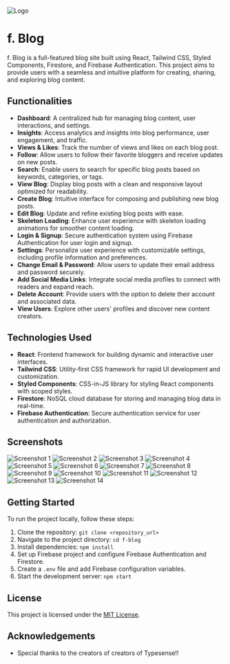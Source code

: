 ![Logo](public/logo.png)

# f. Blog

f. Blog is a full-featured blog site built using React, Tailwind CSS, Styled Components, Firestore, and Firebase Authentication. This project aims to provide users with a seamless and intuitive platform for creating, sharing, and exploring blog content.

## Functionalities

- **Dashboard**: A centralized hub for managing blog content, user interactions, and settings.
- **Insights**: Access analytics and insights into blog performance, user engagement, and traffic.
- **Views & Likes**: Track the number of views and likes on each blog post.
- **Follow**: Allow users to follow their favorite bloggers and receive updates on new posts.
- **Search**: Enable users to search for specific blog posts based on keywords, categories, or tags.
- **View Blog**: Display blog posts with a clean and responsive layout optimized for readability.
- **Create Blog**: Intuitive interface for composing and publishing new blog posts.
- **Edit Blog**: Update and refine existing blog posts with ease.
- **Skeleton Loading**: Enhance user experience with skeleton loading animations for smoother content loading.
- **Login & Signup**: Secure authentication system using Firebase Authentication for user login and signup.
- **Settings**: Personalize user experience with customizable settings, including profile information and preferences.
- **Change Email & Password**: Allow users to update their email address and password securely.
- **Add Social Media Links**: Integrate social media profiles to connect with readers and expand reach.
- **Delete Account**: Provide users with the option to delete their account and associated data.
- **View Users**: Explore other users' profiles and discover new content creators.

## Technologies Used

- **React**: Frontend framework for building dynamic and interactive user interfaces.
- **Tailwind CSS**: Utility-first CSS framework for rapid UI development and customization.
- **Styled Components**: CSS-in-JS library for styling React components with scoped styles.
- **Firestore**: NoSQL cloud database for storing and managing blog data in real-time.
- **Firebase Authentication**: Secure authentication service for user authentication and authorization.

## Screenshots

![Screenshot 1](screenshots/s1.jpg)
![Screenshot 2](screenshots/s2.jpg)
![Screenshot 3](screenshots/s3.jpg)
![Screenshot 4](screenshots/s4.jpg)
![Screenshot 5](screenshots/s5.jpg)
![Screenshot 6](screenshots/s6.jpg)
![Screenshot 7](screenshots/s7.jpg)
![Screenshot 8](screenshots/s8.jpg)
![Screenshot 9](screenshots/s9.jpg)
![Screenshot 10](screenshots/s10.jpg)
![Screenshot 11](screenshots/s11.jpg)
![Screenshot 12](screenshots/s12.jpg)
![Screenshot 13](screenshots/s13.jpg)
![Screenshot 14](screenshots/s14.jpg)

## Getting Started

To run the project locally, follow these steps:

1. Clone the repository: `git clone <repository_url>`
2. Navigate to the project directory: `cd f-blog`
3. Install dependencies: `npm install`
4. Set up Firebase project and configure Firebase Authentication and Firestore.
5. Create a `.env` file and add Firebase configuration variables.
6. Start the development server: `npm start`

## License

This project is licensed under the [MIT License](LICENSE).

## Acknowledgements

- Special thanks to the creators of creators of Typesense!!
